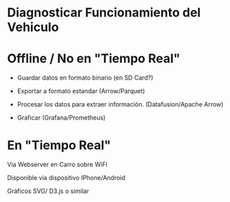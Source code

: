 # Diagnosticar Funcionamiento del Vehiculo

# Offline / No en "Tiempo Real"

* Guardar datos en formato binario (en SD Card?)

* Exportar a formato estandar (Arrow/Parquet)

* Procesar los datos para extraer información. (Datafusion/Apache Arrow)

* Graficar (Grafana/Prometheus)

# En "Tiempo Real"

Via Webserver en Carro sobre WiFi

Disponible via dispositivo IPhone/Android

Gráficos SVG/ D3.js o similar
